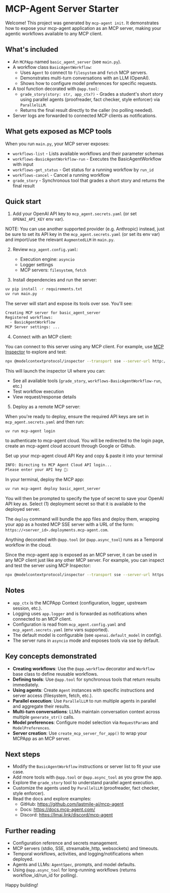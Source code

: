 # MCP-Agent Server Starter

Welcome! This project was generated by `mcp-agent init`. It demonstrates how to expose your mcp-agent application as an MCP server, making your agentic workflows available to any MCP client.

## What's included

- An `MCPApp` named `basic_agent_server` (see `main.py`).
- A workflow class `BasicAgentWorkflow`:
  - Uses `Agent` to connect to `filesystem` and `fetch` MCP servers.
  - Demonstrates multi-turn conversations with an LLM (OpenAI).
  - Shows how to configure model preferences for specific requests.
- A tool function decorated with `@app.tool`:
  - `grade_story(story: str, app_ctx?)` - Grades a student's short story using parallel agents (proofreader, fact checker, style enforcer) via `ParallelLLM`.
  - Returns the final result directly to the caller (no polling needed).
- Server logs are forwarded to connected MCP clients as notifications.

## What gets exposed as MCP tools

When you run `main.py`, your MCP server exposes:

- `workflows-list` - Lists available workflows and their parameter schemas
- `workflows-BasicAgentWorkflow-run` - Executes the BasicAgentWorkflow with input
- `workflows-get_status` - Get status for a running workflow by `run_id`
- `workflows-cancel` - Cancel a running workflow
- `grade_story` - Synchronous tool that grades a short story and returns the final result

## Quick start

1. Add your OpenAI API key to `mcp_agent.secrets.yaml` (or set `OPENAI_API_KEY` env var).

NOTE: You can use another supported provider (e.g. Anthropic) instead, just be sure to set its API key in the `mcp_agent.secrets.yaml` (or set its env var) and import/use the relevant `AugmentedLLM` in `main.py`.

2. Review `mcp_agent.config.yaml`:

   - Execution engine: `asyncio`
   - Logger settings
   - MCP servers: `filesystem`, `fetch`

3. Install dependencies and run the server:

```bash
uv pip install -r requirements.txt
uv run main.py
```

The server will start and expose its tools over sse. You'll see:

```bash
Creating MCP server for basic_agent_server
Registered workflows:
  - BasicAgentWorkflow
MCP Server settings: ...
```

4. Connect with an MCP client:

You can connect to this server using any MCP client. For example, use [MCP Inspector](https://github.com/modelcontextprotocol/inspector) to explore and test:

```bash
npx @modelcontextprotocol/inspector --transport sse --server-url http://127.0.0.1:8000/sse
```

This will launch the inspector UI where you can:

- See all available tools (`grade_story`, `workflows-BasicAgentWorkflow-run`, etc.)
- Test workflow execution
- View request/response details

5. Deploy as a remote MCP server:

When you're ready to deploy, ensure the required API keys are set in `mcp_agent.secrets.yaml` and then run:

```bash
uv run mcp-agent login
```

to authenticate to mcp-agent cloud. You will be redirected to the login page, create an mcp-agent cloud account through Google or Github.

Set up your mcp-agent cloud API Key and copy & paste it into your terminal

```bash
INFO: Directing to MCP Agent Cloud API login...
Please enter your API key 🔑:
```

In your terminal, deploy the MCP app:

```bash
uv run mcp-agent deploy basic_agent_server
```

You will then be prompted to specify the type of secret to save your OpenAI API key as. Select (1) deployment secret so that it is available to the deployed server.

The `deploy` command will bundle the app files and deploy them, wrapping your app as a hosted MCP SSE server with a URL of the form:
`https://<server_id>.deployments.mcp-agent.com`.

Anything decorated with `@app.tool` (or `@app.async_tool`) runs as a Temporal workflow in the cloud.

Since the mcp-agent app is exposed as an MCP server, it can be used in any MCP client just
like any other MCP server. For example, you can inspect and test the server using MCP Inspector:

```bash
npx @modelcontextprotocol/inspector --transport sse --server-url https://<server_id>.deployments.mcp-agent.com/sse
```

## Notes

- `app_ctx` is the MCPApp Context (configuration, logger, upstream session, etc.).
- Logging uses `app.logger` and is forwarded as notifications when connected to an MCP client.
- Configuration is read from `mcp_agent.config.yaml` and `mcp_agent.secrets.yaml` (env vars supported).
- The default model is configurable (see `openai.default_model` in config).
- The server runs in `asyncio` mode and exposes tools via sse by default.

## Key concepts demonstrated

- **Creating workflows**: Use the `@app.workflow` decorator and `Workflow` base class to define reusable workflows.
- **Defining tools**: Use `@app.tool` for synchronous tools that return results immediately.
- **Using agents**: Create `Agent` instances with specific instructions and server access (filesystem, fetch, etc.).
- **Parallel execution**: Use `ParallelLLM` to run multiple agents in parallel and aggregate their results.
- **Multi-turn conversations**: LLMs maintain conversation context across multiple `generate_str()` calls.
- **Model preferences**: Configure model selection via `RequestParams` and `ModelPreferences`.
- **Server creation**: Use `create_mcp_server_for_app()` to wrap your MCPApp as an MCP server.

## Next steps

- Modify the `BasicAgentWorkflow` instructions or server list to fit your use case.
- Add more tools with `@app.tool` or `@app.async_tool` as you grow the app.
- Explore the `grade_story` tool to understand parallel agent execution.
- Customize the agents used by `ParallelLLM` (proofreader, fact checker, style enforcer).
- Read the docs and explore examples:
  - GitHub: https://github.com/lastmile-ai/mcp-agent
  - Docs: https://docs.mcp-agent.com/
  - Discord: https://lmai.link/discord/mcp-agent

## Further reading

- Configuration reference and secrets management.
- MCP servers (stdio, SSE, streamable_http, websockets) and timeouts.
- Temporal workflows, activities, and logging/notifications when deployed.
- Agents and LLMs: `AgentSpec`, prompts, and model defaults.
- Using `@app.async_tool` for long-running workflows (returns workflow_id/run_id for polling).

Happy building!
